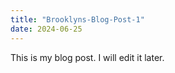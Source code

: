 ```yaml
---
title: "Brooklyns-Blog-Post-1"
date: 2024-06-25
---
```


This is my blog post. I will edit it later.
